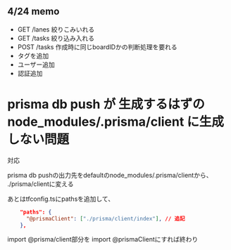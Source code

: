 ## 4/24 memo

- GET  /lanes 絞りこみいれる
- GET  /tasks 絞り込み入れる
- POST /tasks 作成時に同じboardIDかの判断処理を要れる
- タグを追加
- ユーザー追加
- 認証追加

# prisma db push が 生成するはずの node_modules/.prisma/client に生成しない問題

対応

prisma db pushの出力先をdefaultのnode_modules/.prisma/clientから、
./prisma/clientに変える

あとはtfconfig.tsにpathsを追加して、

```json
    "paths": {
      "@prismaClient": ["./prisma/client/index"], // 追記
    },
```

import @prisma/client部分を import @prismaClientにすれば終わり

